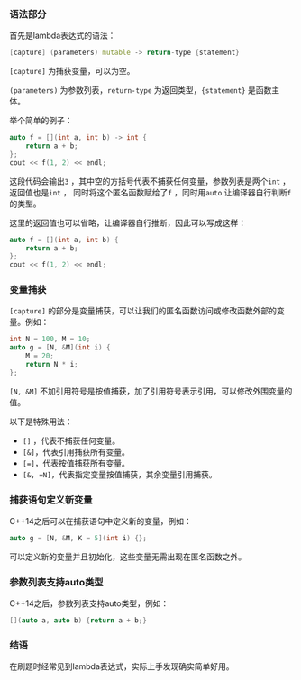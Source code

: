 ### 语法部分

首先是lambda表达式的语法：

```cpp
[capture] (parameters) mutable -> return-type {statement}
```

`[capture]` 为捕获变量，可以为空。

`(parameters)` 为参数列表，`return-type` 为返回类型，`{statement}` 是函数主体。

举个简单的例子：

```cpp
auto f = [](int a, int b) -> int {
    return a + b;
};
cout << f(1, 2) << endl;
```

这段代码会输出`3` ，其中空的方括号代表不捕获任何变量，参数列表是两个`int` ，返回值也是`int` ， 同时将这个匿名函数赋给了`f` ，同时用`auto` 让编译器自行判断`f` 的类型。

这里的返回值也可以省略，让编译器自行推断，因此可以写成这样：

```cpp
auto f = [](int a, int b) {
    return a + b;
};
cout << f(1, 2) << endl;
```

### 变量捕获

`[capture]` 的部分是变量捕获，可以让我们的匿名函数访问或修改函数外部的变量。例如：

```cpp
int N = 100, M = 10;
auto g = [N, &M](int i) {
    M = 20;
    return N * i;
};
```

`[N, &M]` 不加引用符号是按值捕获，加了引用符号表示引用，可以修改外围变量的值。

以下是特殊用法：

- `[]` ，代表不捕获任何变量。
- `[&]`，代表引用捕获所有变量。
- `[=]`，代表按值捕获所有变量。
- `[&, =N]`，代表指定变量按值捕获，其余变量引用捕获。

### 捕获语句定义新变量

C++14之后可以在捕获语句中定义新的变量，例如：

```cpp
auto g = [N, &M, K = 5](int i) {};
```

可以定义新的变量并且初始化，这些变量无需出现在匿名函数之外。

### 参数列表支持auto类型

C++14之后，参数列表支持auto类型，例如：

```cpp
[](auto a, auto b) {return a + b;}
```

### 结语

在刷题时经常见到lambda表达式，实际上手发现确实简单好用。